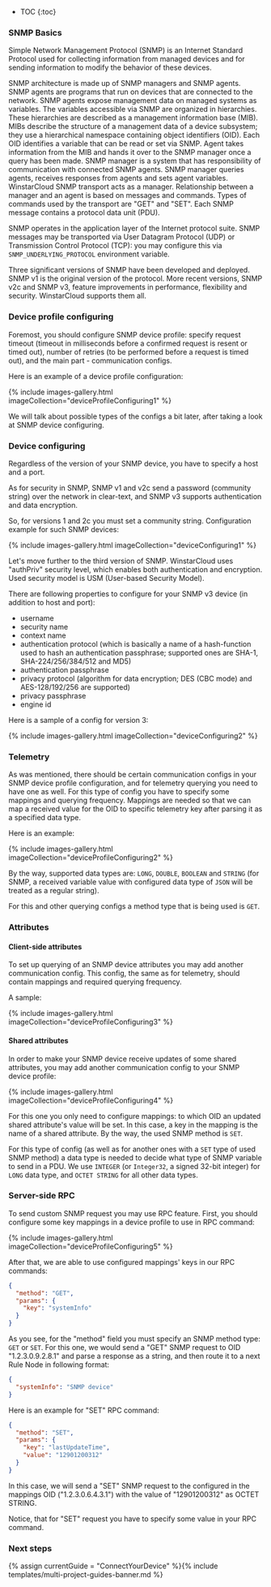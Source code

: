 
* TOC
{:toc}

### SNMP Basics

Simple Network Management Protocol (SNMP) is an Internet Standard Protocol used for collecting information from managed
devices and for sending information to modify the behavior of these devices.

SNMP architecture is made up of SNMP managers and SNMP agents. SNMP agents are programs that run on devices that are
connected to the network. SNMP agents expose management data on managed systems as variables. The variables accessible
via SNMP are organized in hierarchies. These hierarchies are described as a management information base (MIB). MIBs
describe the structure of a management data of a device subsystem; they use a hierarchical namespace containing object
identifiers (OID). Each OID identifies a variable that can be read or set via SNMP. Agent takes information from the MIB
and hands it over to the SNMP manager once a query has been made. SNMP manager is a system that has responsibility of
communication with connected SNMP agents. SNMP manager queries agents, receives responses from agents and sets agent
variables. WinstarCloud SNMP transport acts as a manager. Relationship between a manager and an agent is based on
messages and commands. Types of commands used by the transport are "GET" and "SET". Each SNMP message contains a
protocol data unit (PDU).

SNMP operates in the application layer of the Internet protocol suite. SNMP messages may be transported via User
Datagram Protocol (UDP) or Transmission Control Protocol (TCP): you may configure this via `SNMP_UNDERLYING_PROTOCOL`
environment variable.

Three significant versions of SNMP have been developed and deployed. SNMP v1 is the original version of the protocol.
More recent versions, SNMP v2c and SNMP v3, feature improvements in performance, flexibility and security. WinstarCloud
supports them all.

### Device profile configuring

Foremost, you should configure SNMP device profile: specify request timeout (timeout in milliseconds before a confirmed
request is resent or timed out), number of retries (to be performed before a request is timed out), and the main part -
communication configs.

Here is an example of a device profile configuration:

{% include images-gallery.html imageCollection="deviceProfileConfiguring1" %}

We will talk about possible types of the configs a bit later, after taking a look at SNMP device
configuring.

### Device configuring

Regardless of the version of your SNMP device, you have to specify a host and a port.

As for security in SNMP, SNMP v1 and v2c send a password (community string) over the network in clear-text, and SNMP v3
supports authentication and data encryption.

So, for versions 1 and 2c you must set a community string. Configuration example for such SNMP devices:

{% include images-gallery.html imageCollection="deviceConfiguring1" %}

Let's move further to the third version of SNMP. WinstarCloud uses "authPriv" security level, which enables both
authentication and encryption. Used security model is USM (User-based Security Model).

There are following properties to configure for your SNMP v3 device (in addition to host and port):

- username
- security name
- context name
- authentication protocol (which is basically a name of a hash-function used to hash an authentication passphrase;
  supported ones are SHA-1, SHA-224/256/384/512 and MD5)
- authentication passphrase
- privacy protocol (algorithm for data encryption; DES (CBC mode) and AES-128/192/256 are supported)
- privacy passphrase
- engine id

Here is a sample of a config for version 3:

{% include images-gallery.html imageCollection="deviceConfiguring2" %}

### Telemetry

As was mentioned, there should be certain communication configs in your SNMP device profile configuration, and for
telemetry querying you need to have one as well. For this type of config you have to specify some mappings and querying
frequency. Mappings are needed so that we can map a received value for the OID to specific telemetry key after parsing
it as a specified data type.

Here is an example:

{% include images-gallery.html imageCollection="deviceProfileConfiguring2" %}

By the way, supported data types are: `LONG`, `DOUBLE`, `BOOLEAN` and `STRING` (for SNMP, a received variable value with
configured data type of `JSON` will be treated as a regular string).

For this and other querying configs a method type that is being used is `GET`.

### Attributes

#### Client-side attributes

To set up querying of an SNMP device attributes you may add another communication config. This config, the same as for
telemetry, should contain mappings and required querying frequency.

A sample:

{% include images-gallery.html imageCollection="deviceProfileConfiguring3" %}

#### Shared attributes

In order to make your SNMP device receive updates of some shared attributes, you may add another communication config to
your SNMP device profile:

{% include images-gallery.html imageCollection="deviceProfileConfiguring4" %}

For this one you only need to configure mappings: to which OID an updated shared attribute's value will be set. In this
case, a key in the mapping is the name of a shared attribute. By the way, the used SNMP method is `SET`.

For this type of config (as well as for another ones with a `SET` type of used SNMP method) a data type is needed to
decide what type of SNMP variable to send in a PDU. We use `INTEGER` (or `Integer32`, a signed 32-bit integer)
for `LONG` data type, and `OCTET STRING` for all other data types.

### Server-side RPC

To send custom SNMP request you may use RPC feature. First, you should configure some key mappings in a device profile
to use in RPC command:

{% include images-gallery.html imageCollection="deviceProfileConfiguring5" %}

After that, we are able to use configured mappings' keys in our RPC commands:

```json
{
  "method": "GET",
  "params": {
    "key": "systemInfo"
  }
}
```

As you see, for the "method" field you must specify an SNMP method type: `GET` or `SET`. For this one, we would send a
"GET" SNMP request to OID "1.2.3.0.9.2.8.1" and parse a response as a string, and then route it to a next Rule Node in
following format:

```json
{
  "systemInfo": "SNMP device"
}
```

Here is an example for "SET" RPC command:

```json
{
  "method": "SET",
  "params": {
    "key": "lastUpdateTime",
    "value": "12901200312"
  }
}
```

In this case, we will send a "SET" SNMP request to the configured in the mappings OID ("1.2.3.0.6.4.3.1") with the value
of "12901200312" as OCTET STRING.

Notice, that for "SET" request you have to specify some value in your RPC command.

### Next steps

{% assign currentGuide = "ConnectYourDevice" %}{% include templates/multi-project-guides-banner.md %}
